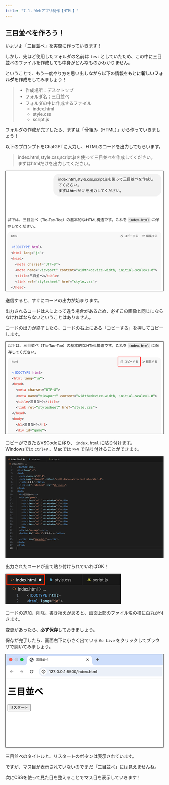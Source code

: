 ```yaml
---
title: "7-1. Webアプリ制作【HTML】"
---
```


## 三目並べを作ろう！

いよいよ「三目並べ」を実際に作っていきます！

しかし、先ほど使用したフォルダの名前は `test` としていたため、この中に三目並べのファイルを作成しても中身がどんなものかわかりません。

ということで、もう一度やり方を思い出しながら以下の情報をもとに**新しいフォルダ**を作成をしてみましょう！

> - 作成場所：デスクトップ
> - フォルダ名：三目並べ
> - フォルダの中に作成するファイル
>   - index.html
>   - style.css
>   - script.js

フォルダの作成が完了したら、まずは「骨組み（HTML）」から作っていきましょう！

以下のプロンプトをChatGPTに入力し、HTMLのコードを出力してもらいます。

>index.html,style.css,script.jsを使って三目並べを作成してください。  
まずはhtmlだけを出力してください。

![](/images/itboot2025/chatgpt-html-sanmoku.png)

送信すると、すぐにコードの出力が始まります。

出力されるコードは人によって違う場合があるため、必ずこの画像と同じにならなければならないということはありません。

コードの出力が終了したら、コードの右上にある「コピーする」を押してコピーします。

![](/images/itboot2025/chatgpt-html-copy.png)

コピーができたらVSCodeに移り、 `index.html` に貼り付けます。  
Windowsでは `Ctrl+V` 、Macでは `⌘+V` で貼り付けることができます。

![](/images/itboot2025/vscode-html-sanmoku-1.png)

出力されたコードが全て貼り付けられていればOK！

![](/images/itboot2025/vscode-save-html.png)

コードの追加、削除、書き換えがあると、画面上部のファイル名の横に白丸が付きます。  

変更があったら、**必ず保存**しておきましょう。

保存が完了したら、画面右下に小さく出ている `Go Live` をクリックしてブラウザで開いてみましょう。

![](/images/itboot2025/vscode-golive-test-sanmoku-1.png)

三目並べのタイトルと、リスタートのボタンは表示されています。

ですが、マス目が表示されていないのでまだ「三目並べ」には見えませんね。

次にCSSを使って見た目を整えることでマス目を表示していきます！